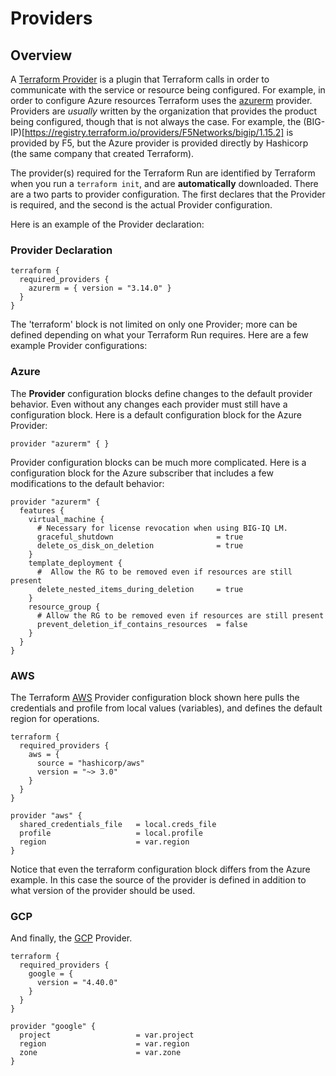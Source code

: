 # Providers

## Overview
A [Terraform Provider](https://www.terraform.io/docs/glossary#terraform-provider) is a plugin that Terraform calls in order to communicate with the service or resource being configured. For example, in order to configure Azure resources Terraform uses the [azurerm](https://registry.terraform.io/providers/hashicorp/azurerm/latest/docs) provider. Providers are *usually* written by the organization that provides the product being configured, though that is not always the case. For example, the (BIG-IP)[https://registry.terraform.io/providers/F5Networks/bigip/1.15.2] is provided by F5, but the Azure provider is provided directly by Hashicorp (the same company that created Terraform).

The provider(s) required for the Terraform Run are identified by Terraform when you run a `terraform init`, and are **automatically** downloaded. There are a two parts to provider configuration. The first declares that the Provider is required, and the second is the actual Provider configuration. 

Here is an example of the Provider declaration:
### Provider Declaration
    terraform {
      required_providers {
        azurerm = { version = "3.14.0" }
      }
    }

The 'terraform' block is not limited on only one Provider; more can be defined depending on what your Terraform Run requires. Here are a few example Provider configurations:

### Azure
The **Provider** configuration blocks define changes to the default provider behavior. Even without any changes each provider must still have a configuration block. Here is a default configuration block for the Azure Provider:

    provider "azurerm" { }

Provider configuration blocks can be much more complicated. Here is a configuration block for the Azure subscriber that includes a few modifications to the default behavior:

    provider "azurerm" {
      features {
        virtual_machine {
          # Necessary for license revocation when using BIG-IQ LM. 
          graceful_shutdown                       = true
          delete_os_disk_on_deletion              = true
        }
        template_deployment {
          #  Allow the RG to be removed even if resources are still present
          delete_nested_items_during_deletion     = true
        }
        resource_group {
          # Allow the RG to be removed even if resources are still present
          prevent_deletion_if_contains_resources  = false
        }
      }
    }


### AWS
The Terraform [AWS](https://registry.terraform.io/providers/hashicorp/aws/3.27.0/docs) Provider configuration block shown here pulls the credentials and profile from local values (variables), and defines the default region for operations.

    terraform {
      required_providers {
        aws = {
          source = "hashicorp/aws"
          version = "~> 3.0"
        }
      }
    }

    provider "aws" {
      shared_credentials_file   = local.creds_file
      profile                   = local.profile
      region                    = var.region
    }

Notice that even the terraform configuration block differs from the Azure example. In this case the source of the provider is defined in addition to what version of the provider should be used. 


### GCP
And finally, the [GCP](https://registry.terraform.io/providers/hashicorp/google/latest/docs) Provider.

    terraform {
      required_providers {
        google = {
          version = "4.40.0"
        }
      }
    }

    provider "google" {
      project                   = var.project
      region                    = var.region
      zone                      = var.zone
    }

